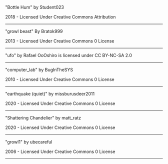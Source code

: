 "Bottle Hum" by Student023

2018 - Licensed Under 
Creative Commons 
Attribution

---

"growl beast" By Bratok999

2013 - Licensed Under 
Creative Commons 
0 License

---

"ufo" by Rafael OoOshiro is licensed under CC BY-NC-SA 2.0

---

"computer_lab" by BugInTheSYS

2010 - Licensed Under 
Creative Commons 
0 License

---

"earthquake (quiet)" by missburusdeer2011

2020 - Licensed Under 
Creative Commons 
0 License

---

"Shattering Chandelier" by matt_ratz

2020 - Licensed Under 
Creative Commons 
0 License

---

"growl1" by ubecareful


2006 - Licensed Under 
Creative Commons 
0 License

---

